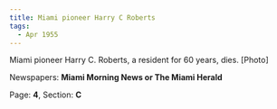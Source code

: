 ```yaml
---  
title: Miami pioneer Harry C Roberts  
tags:  
  - Apr 1955  
---  
```

  
Miami pioneer Harry C. Roberts, a resident for 60 years, dies. [Photo]  
  
Newspapers: **Miami Morning News or The Miami Herald**  
  
Page: **4**, Section: **C** 
